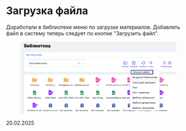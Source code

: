 # Загрузка файла

Доработали в библиотеке меню по загрузке материалов. Добавлять файл в систему теперь следует по кнопке "Загрузить файл".

<figure><img src="../../.gitbook/assets/image (18).png" alt=""><figcaption></figcaption></figure>

20.02.2025
